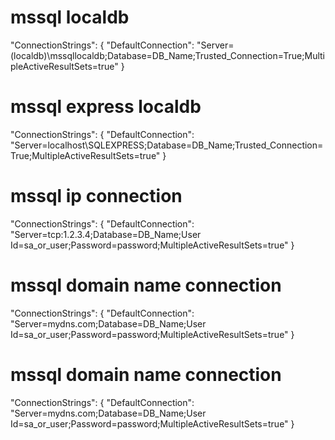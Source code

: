# mssql localdb
"ConnectionStrings": {
    "DefaultConnection": "Server=(localdb)\\mssqllocaldb;Database=DB_Name;Trusted_Connection=True;MultipleActiveResultSets=true"
  }

# mssql express localdb
"ConnectionStrings": {
    "DefaultConnection": "Server=localhost\SQLEXPRESS;Database=DB_Name;Trusted_Connection=True;MultipleActiveResultSets=true"
  }

# mssql ip connection
  "ConnectionStrings": {
    "DefaultConnection": "Server=tcp:1.2.3.4;Database=DB_Name;User Id=sa_or_user;Password=password;MultipleActiveResultSets=true"
  }

# mssql domain name connection
  "ConnectionStrings": {
    "DefaultConnection": "Server=mydns.com;Database=DB_Name;User Id=sa_or_user;Password=password;MultipleActiveResultSets=true"
  }

# mssql domain name connection
  "ConnectionStrings": {
    "DefaultConnection": "Server=mydns.com;Database=DB_Name;User Id=sa_or_user;Password=password;MultipleActiveResultSets=true"
  }
